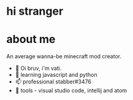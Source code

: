# hi stranger
# about me
An average wanna-be minecraft mod creator.

- 👋 Oi bruv, i'm vati.
- 🏫 learning javascript and python
- 📫 professional stabber#3476
- 🔨 tools - visual studio code, intellij and atom

